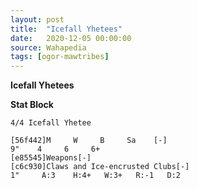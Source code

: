 ```yaml
---
layout: post
title:  "Icefall Yhetees"
date:   2020-12-05 00:00:00
source: Wahapedia
tags: [ogor-mawtribes]
---
```


**Icefall Yhetees**

**Stat Block**
```
4/4 Icefall Yhetee
```

```
[56f442]M     W     B     Sa    [-]
9"    4     6     6+    
[e85545]Weapons[-]
[c6c930]Claws and Ice-encrusted Clubs[-]
1"     A:3    H:4+   W:3+   R:-1   D:2   
```
    